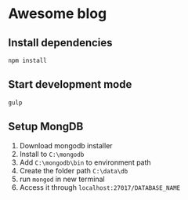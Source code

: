 
# Awesome blog

## Install dependencies

`npm install`

## Start development mode

`gulp`

## Setup MongDB

1. Download mongodb installer
2. Install to `C:\mongodb`
3. Add `C:\mongodb\bin` to environment path
4. Create the folder path `C:\data\db`
4. run `mongod` in new terminal
5. Access it through `localhost:27017/DATABASE_NAME`
